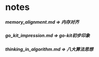 # notes
##### memory_alignment.md      => 内存对齐

##### go_kit_impression.md     => go-kit初步印象

##### thinking_in_algorithm.md => 八大算法思想
